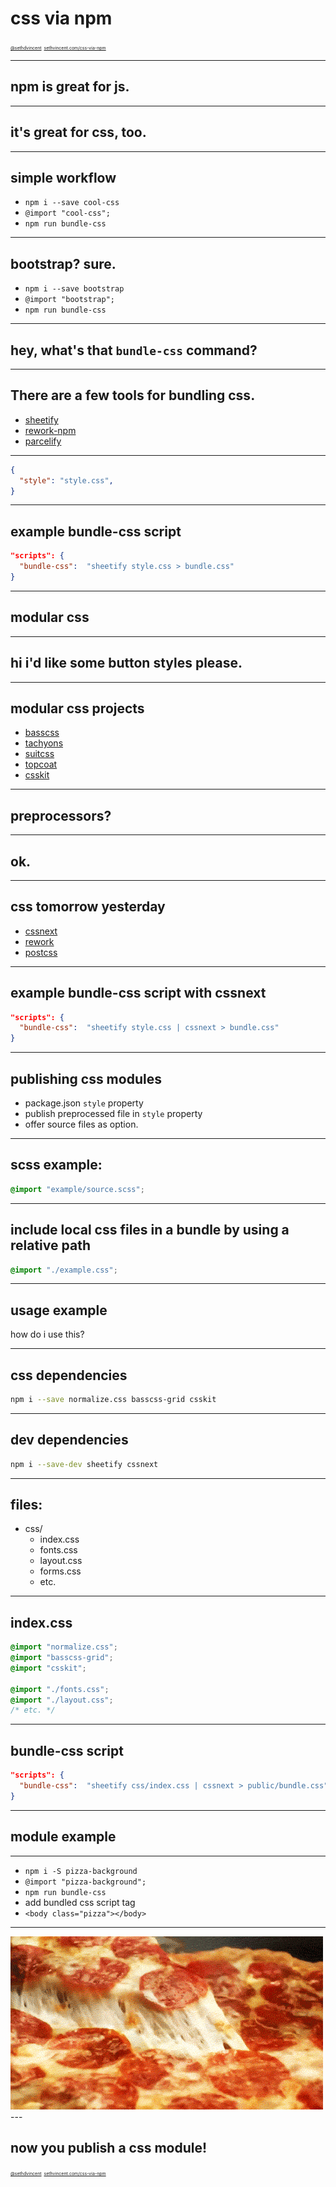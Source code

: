 # css via npm

<a href="http://twitter.com/sethdvincent" style="font-size:50%">@sethdvincent</a>
<a href="http://sethvincent.com/css-via-npm" style="font-size:50%">sethvincent.com/css-via-npm</a>


---

## npm is great for js.

---

## it's great for css, too.

---

## simple workflow

- `npm i --save cool-css`
- `@import "cool-css";`
- `npm run bundle-css`

---

## bootstrap? sure.

- `npm i --save bootstrap`
- `@import "bootstrap";`
- `npm run bundle-css`

---

## hey, what's that `bundle-css` command?

---

## There are a few tools for bundling css.

- [sheetify](http://npmjs.org/sheetify)
- [rework-npm](http://npmjs.org/rework-npm)
- [parcelify](http://npmjs.org/parcelify)

---

```json
{
  "style": "style.css",
}
```
---

## example bundle-css script

```json
"scripts": {
  "bundle-css":  "sheetify style.css > bundle.css"
}
```

---

## modular css

---

## hi i'd like some button styles please.

---

## modular css projects

- [basscss](npmjs.org/basscss)
- [tachyons](npmjs.org/tachyons)
- [suitcss](npmjs.org/suitcss)
- [topcoat](npmjs.org/topcoat)
- [csskit](npmjs.org/csskit)

---

## preprocessors?

---

## ok.

---

## css tomorrow yesterday

- [cssnext](http://npmjs.org/cssnext)
- [rework](http://npmjs.org/rework)
- [postcss](http://npmjs.org/postcss)

--- 

## example bundle-css script with cssnext

```json
"scripts": {
  "bundle-css":  "sheetify style.css | cssnext > bundle.css"
}
```

---

## publishing css modules

- package.json `style` property
- publish preprocessed file in `style` property
- offer source files as option.

---

## scss example:

```css
@import "example/source.scss";
```

---


## include local css files in a bundle by using a relative path

```css
@import "./example.css";
```

---

## usage example

how do i use this?

---

## css dependencies

```bash
npm i --save normalize.css basscss-grid csskit
```

---

## dev dependencies

```bash
npm i --save-dev sheetify cssnext
```

---

## files:

- css/
  - index.css
  - fonts.css
  - layout.css
  - forms.css
  - etc.

---

## index.css

```css
@import "normalize.css";
@import "basscss-grid";
@import "csskit";

@import "./fonts.css";
@import "./layout.css";
/* etc. */
```

---

## bundle-css script

```json
"scripts": {
  "bundle-css":  "sheetify css/index.css | cssnext > public/bundle.css"
}
```

---

## module example

---

- `npm i -S pizza-background`
- `@import "pizza-background";`
- `npm run bundle-css`
- add bundled css script tag
- `<body class="pizza"></body>`

---
<img src="pizza.gif" alt="pizza.gif">
---

## now you publish a css module!

<a href="http://twitter.com/sethdvincent" style="font-size:50%">@sethdvincent</a>
<a href="http://sethvincent.com/css-via-npm" style="font-size:50%">sethvincent.com/css-via-npm</a>